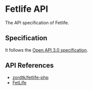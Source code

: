 # Fetlife API

The API specification of Fetlife.

## Specification

It follows the [Open API 3.0 specification](https://swagger.io/specification/).

## API References

* [zordtk/fetlife-php](https://github.com/zordtk/fetlife-php)
* [FetLife](https://fetlife.com/)
